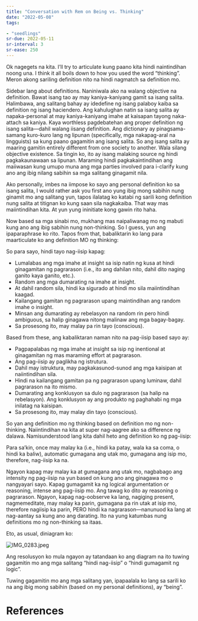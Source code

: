 ```yaml
---
title: "Conversation with Rem on Being vs. Thinking"
date: "2022-05-08"
tags:

- "seedlings"
sr-due: 2022-05-11
sr-interval: 3
sr-ease: 250
---
```


Ok nagegets na kita. I’ll try to articulate kung paano kita hindi naintindihan noong una. I think it all boils down to how you used the word “thinking”. Meron akong sariling definition nito na hindi nagmatch sa definition mo.

Sidebar lang about definitions. Naniniwala ako na walang objective na definition. Bawat isang tao ay may kaniya-kaniyang gamit sa isang salita. Halimbawa, ang salitang bahay ay idedefine ng isang palaboy kaiba sa definition ng isang haciendero. Ang kahulughan natin sa isang salita ay napaka-personal at may kaniya-kaniyang imahe at kaisapan tayong naka-attach sa kaniya. Kaya worthless pagdebatehan ang proper definition ng isang salita—dahil walang iisang definition. Ang dictionary ay pinagsama-samang kuro-kuro lang ng lipunan (specifically, mga nakapag-aral na lingguists) sa kung paano gagamitin ang isang salita. So ang isang salita ay maaring gamitin entirely different from one society to another. Wala silang objective existence. Sa tingin ko, ito ay isang malaking source ng hindi pagkakaunawaan sa lipunan. Maraming hindi pagkakaintindihan ang maiiwasan kung umupo muna ang mga parties involved para i-clarify kung ano ang ibig nilang sabihin sa mga salitang ginagamit nila.

Ako personally, imbes na iimpose ko sayo ang personal definition ko sa isang salita, I would rather ask you first ano yung ibig mong sabihin nung ginamit mo ang salitang yun, tapos ilalatag ko katabi ng sarili kong definition nung salita at titignan ko kung saan sila nagkakaiba. That way mas maiintindihan kita. At yun yung ininitiate kong gawin rito haha.

Now based sa mga sinabi mo, mukhang mas naipaliwanag mo ng mabuti kung ano ang ibig sabihin nung non-thinking. So I guess, yun ang ipaparaphrase ko rito. Tapos from that, babaliktarin ko lang para maarticulate ko ang definition MO ng thinking:

So para sayo, hindi tayo nag-iisip kapag:

- Lumalabas ang mga imahe at insight sa isip natin ng kusa at hindi ginagamitan ng pagrarason (i.e., ito ang dahilan nito, dahil dito naging ganito kaya ganito, etc.).
- Random ang mga dumarating na imahe at insight.
- At dahil random sila, hindi ka sigurado at hindi mo sila maiintindihan kaagad.
- Kailangang gamitan ng pagrarason upang maintindihan ang random imahe o insight.
- Minsan ang dumarating ay rebelasyon na random rin pero hindi ambiguous, sa halip ginagawa nitong malinaw ang mga bagay-bagay.
- Sa prosesong ito, may malay pa rin tayo (conscious).

Based from these, ang kabaliktaran naman nito na pag-iisip based sayo ay:

- Pagpapalabas ng mga imahe at insight sa isip ng inentional at ginagamitan ng mas maraming effort at pagrarason.
- Ang pag-iisip ay paglikha ng istrutura.
- Dahil may istruktura, may pagkakasunod-sunod ang mga kaisipan at naiintindihan sila.
- Hindi na kailangang gamitan pa ng pagrarason upang luminaw, dahil pagrarason na ito mismo.
- Dumarating ang konklusyon sa dulo ng pagrarason (sa halip na rebelasyon). Ang konklusyon ay ang produkto ng paghahabi ng mga inilatag na kaisipan.
- Sa prosesong ito, may malay din tayo (conscious).

So yan ang definition mo ng thinking based on definition mo ng non-thinking. Naiintindihan na kita at super nag-aagree ako sa difference ng dalawa. Namisunderstood lang kita dahil heto ang definition ko ng pag-iisip:

Para sa’kin, once may malay ka (i.e., hindi ka patay, wala ka sa coma, o hindi ka baliw), automatic gumagana ang utak mo, gumagana ang isip mo, therefore, nag-iisip ka na.

Ngayon kapag may malay ka at gumagana ang utak mo, nagbabago ang intensity ng pag-iisip na yun based on kung ano ang ginagawa mo o nangyayari sayo. Kapag gumagamit ka ng logical argumentation or reasoning, intense ang pag-iisip mo. Ang tawag ko dito ay reasoning o pagrarason. Ngayon, kapag nag-oobserve ka lang, nagiging present, nagmemeditate, may malay ka parin, gumagana pa rin utak at isip mo, therefore nagiisip ka parin, PERO hindi ka nagrarason—nanunuod ka lang at nag-aantay sa kung ano ang darating. Ito na yung katumbas nung definitions mo ng non-thinking sa itaas.

Eto, as usual, diniagram ko:

![IMG_0283.jpeg](IMG_0283.jpeg)

Ang resolusyon ko mula ngayon ay tatandaan ko ang diagram na ito tuwing gagamitin mo ang mga salitang “hindi nag-iisip” o “hindi gumagamit ng logic”.

Tuwing gagamitin mo ang mga salitang yan, ipapaalala ko lang sa sarili ko na ang ibig mong sabihin (based on my personal definitions), ay “being”.

# References
